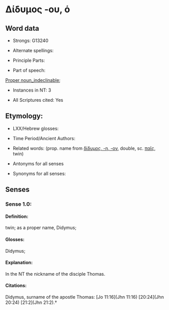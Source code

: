 # Δίδυμος -ου, ὁ

<!-- Status: S2=NeedsFinalCheck -->
<!-- Lexica used for edits:   -->

## Word data

* Strongs: G13240

* Alternate spellings:



* Principle Parts: 


* Part of speech: 

[Proper noun_indeclinable](http://ugg.readthedocs.io/en/latest/proper_noun_indeclinable.html); 

* Instances in NT: 3

* All Scriptures cited: Yes

## Etymology: 


* LXX/Hebrew glosses: 


* Time Period/Ancient Authors: 


* Related words: (prop. name from [δίδυμος, -η, -ον](), double, sc. [παῖς](), twin) 

* Antonyms for all senses

* Synonyms for all senses: 


## Senses 


### Sense  1.0: 

#### Definition: 

twin;  as a proper name, Didymus; 

#### Glosses: 

Didymus; 

#### Explanation: 

In the NT the nickname of the disciple Thomas. 


#### Citations: 

Didymus, surname of the apostle Thomas: [Jo 11:16](Jhn 11:16) [20:24](Jhn 20:24) [21:2](Jhn 21:2).†
